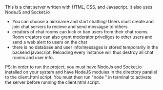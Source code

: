 This is a chat server written with HTML, CSS, and Javascript. It also uses NodeJS and Socket.io

- You can choose a nickname and start chatting! Users must create and join chat servers to recieve and send messagse to others
- creators of chat rooms can kick or ban users from their chat rooms. Room creators can also grant moderator priveliges to other users and send a web alert
  to users on the chat
- there is no database and user info/messages is stored temporarily in the backend javascript. Reloading every instance will thus destroy all chat rooms      and user info.


PS: in order to run the project, you must have NodeJs and Socket.io installed on your system and have NodeJS modules in the directory parallel to the client.html script. You must then run "node <path to chat-server.js>" in terminal to activate the server before running the client.html script.
